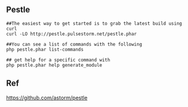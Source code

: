 

## Pestle


    ##The easiest way to get started is to grab the latest build using curl
    curl -LO http://pestle.pulsestorm.net/pestle.phar
    
    ##You can see a list of commands with the following
    php pestle.phar list-commands
    
    ## get help for a specific command with
    php pestle.phar help generate_module



## Ref

https://github.com/astorm/pestle
